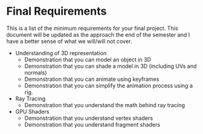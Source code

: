 # Final Requirements

This is a list of the minimum requirements for your final project. This document will be updated as the approach the end of the semester and I have a better sense of what we will/will not cover.

- Understanding of 3D representation
  - Demonstration that you can model an object in 3D
  - Demonstration that you can shade a model in 3D (including UVs and normals)
  - Demonstration that you can animate using keyframes
  - Demonstration that you can simplify the animation process using a rig.
- Ray Tracing
  - Demonstration that you understand the math behind ray tracing
- GPU Shaders
  - Demonstration that you understand vertex shaders
  - Demonstration that you understand fragment shaders

